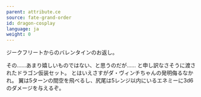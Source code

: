 ```yaml
---
parent: attribute.ce
source: fate-grand-order
id: dragon-cosplay
language: ja
weight: 0
---
```


ジークフリートからのバレンタインのお返し。

その……あまり嬉しいものではない、と思うのだが……
と申し訳なさそうに渡されたドラゴン仮装セット。
とはいえさすがダ・ヴィンチちゃんの発明侮るなかれ。
翼は5ターンの間空を飛べるし、尻尾は5レンジ以内にいるエネミーに3d6のダメージを与えるぞ。
